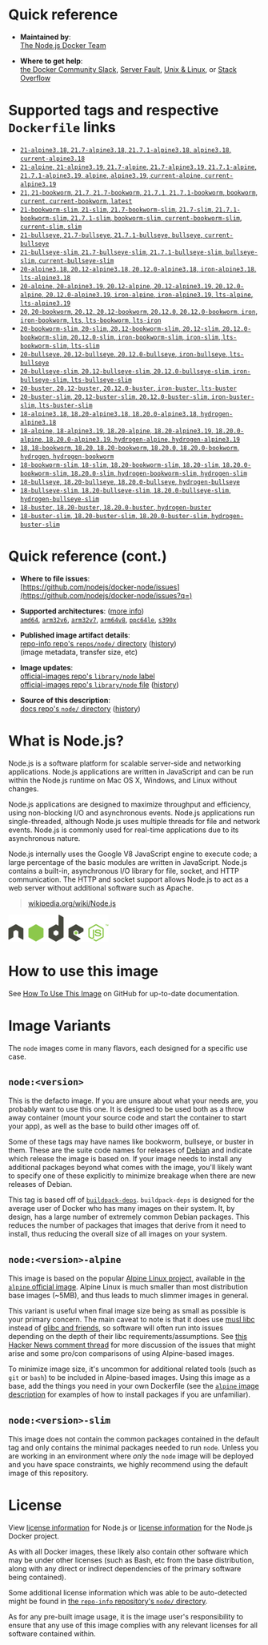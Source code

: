 <!--

********************************************************************************

WARNING:

    DO NOT EDIT "node/README.md"

    IT IS AUTO-GENERATED

    (from the other files in "node/" combined with a set of templates)

********************************************************************************

-->

# Quick reference

-	**Maintained by**:  
	[The Node.js Docker Team](https://github.com/nodejs/docker-node)

-	**Where to get help**:  
	[the Docker Community Slack](https://dockr.ly/comm-slack), [Server Fault](https://serverfault.com/help/on-topic), [Unix & Linux](https://unix.stackexchange.com/help/on-topic), or [Stack Overflow](https://stackoverflow.com/help/on-topic)

# Supported tags and respective `Dockerfile` links

-	[`21-alpine3.18`, `21.7-alpine3.18`, `21.7.1-alpine3.18`, `alpine3.18`, `current-alpine3.18`](https://github.com/nodejs/docker-node/blob/d202cbe029887b12805d00fa76ca4b11950bffc6/21/alpine3.18/Dockerfile)
-	[`21-alpine`, `21-alpine3.19`, `21.7-alpine`, `21.7-alpine3.19`, `21.7.1-alpine`, `21.7.1-alpine3.19`, `alpine`, `alpine3.19`, `current-alpine`, `current-alpine3.19`](https://github.com/nodejs/docker-node/blob/d202cbe029887b12805d00fa76ca4b11950bffc6/21/alpine3.19/Dockerfile)
-	[`21`, `21-bookworm`, `21.7`, `21.7-bookworm`, `21.7.1`, `21.7.1-bookworm`, `bookworm`, `current`, `current-bookworm`, `latest`](https://github.com/nodejs/docker-node/blob/d202cbe029887b12805d00fa76ca4b11950bffc6/21/bookworm/Dockerfile)
-	[`21-bookworm-slim`, `21-slim`, `21.7-bookworm-slim`, `21.7-slim`, `21.7.1-bookworm-slim`, `21.7.1-slim`, `bookworm-slim`, `current-bookworm-slim`, `current-slim`, `slim`](https://github.com/nodejs/docker-node/blob/d202cbe029887b12805d00fa76ca4b11950bffc6/21/bookworm-slim/Dockerfile)
-	[`21-bullseye`, `21.7-bullseye`, `21.7.1-bullseye`, `bullseye`, `current-bullseye`](https://github.com/nodejs/docker-node/blob/d202cbe029887b12805d00fa76ca4b11950bffc6/21/bullseye/Dockerfile)
-	[`21-bullseye-slim`, `21.7-bullseye-slim`, `21.7.1-bullseye-slim`, `bullseye-slim`, `current-bullseye-slim`](https://github.com/nodejs/docker-node/blob/d202cbe029887b12805d00fa76ca4b11950bffc6/21/bullseye-slim/Dockerfile)
-	[`20-alpine3.18`, `20.12-alpine3.18`, `20.12.0-alpine3.18`, `iron-alpine3.18`, `lts-alpine3.18`](https://github.com/nodejs/docker-node/blob/227ac8bec7be994e70b17097f32da90802d80942/20/alpine3.18/Dockerfile)
-	[`20-alpine`, `20-alpine3.19`, `20.12-alpine`, `20.12-alpine3.19`, `20.12.0-alpine`, `20.12.0-alpine3.19`, `iron-alpine`, `iron-alpine3.19`, `lts-alpine`, `lts-alpine3.19`](https://github.com/nodejs/docker-node/blob/227ac8bec7be994e70b17097f32da90802d80942/20/alpine3.19/Dockerfile)
-	[`20`, `20-bookworm`, `20.12`, `20.12-bookworm`, `20.12.0`, `20.12.0-bookworm`, `iron`, `iron-bookworm`, `lts`, `lts-bookworm`, `lts-iron`](https://github.com/nodejs/docker-node/blob/227ac8bec7be994e70b17097f32da90802d80942/20/bookworm/Dockerfile)
-	[`20-bookworm-slim`, `20-slim`, `20.12-bookworm-slim`, `20.12-slim`, `20.12.0-bookworm-slim`, `20.12.0-slim`, `iron-bookworm-slim`, `iron-slim`, `lts-bookworm-slim`, `lts-slim`](https://github.com/nodejs/docker-node/blob/227ac8bec7be994e70b17097f32da90802d80942/20/bookworm-slim/Dockerfile)
-	[`20-bullseye`, `20.12-bullseye`, `20.12.0-bullseye`, `iron-bullseye`, `lts-bullseye`](https://github.com/nodejs/docker-node/blob/227ac8bec7be994e70b17097f32da90802d80942/20/bullseye/Dockerfile)
-	[`20-bullseye-slim`, `20.12-bullseye-slim`, `20.12.0-bullseye-slim`, `iron-bullseye-slim`, `lts-bullseye-slim`](https://github.com/nodejs/docker-node/blob/227ac8bec7be994e70b17097f32da90802d80942/20/bullseye-slim/Dockerfile)
-	[`20-buster`, `20.12-buster`, `20.12.0-buster`, `iron-buster`, `lts-buster`](https://github.com/nodejs/docker-node/blob/227ac8bec7be994e70b17097f32da90802d80942/20/buster/Dockerfile)
-	[`20-buster-slim`, `20.12-buster-slim`, `20.12.0-buster-slim`, `iron-buster-slim`, `lts-buster-slim`](https://github.com/nodejs/docker-node/blob/227ac8bec7be994e70b17097f32da90802d80942/20/buster-slim/Dockerfile)
-	[`18-alpine3.18`, `18.20-alpine3.18`, `18.20.0-alpine3.18`, `hydrogen-alpine3.18`](https://github.com/nodejs/docker-node/blob/227ac8bec7be994e70b17097f32da90802d80942/18/alpine3.18/Dockerfile)
-	[`18-alpine`, `18-alpine3.19`, `18.20-alpine`, `18.20-alpine3.19`, `18.20.0-alpine`, `18.20.0-alpine3.19`, `hydrogen-alpine`, `hydrogen-alpine3.19`](https://github.com/nodejs/docker-node/blob/227ac8bec7be994e70b17097f32da90802d80942/18/alpine3.19/Dockerfile)
-	[`18`, `18-bookworm`, `18.20`, `18.20-bookworm`, `18.20.0`, `18.20.0-bookworm`, `hydrogen`, `hydrogen-bookworm`](https://github.com/nodejs/docker-node/blob/227ac8bec7be994e70b17097f32da90802d80942/18/bookworm/Dockerfile)
-	[`18-bookworm-slim`, `18-slim`, `18.20-bookworm-slim`, `18.20-slim`, `18.20.0-bookworm-slim`, `18.20.0-slim`, `hydrogen-bookworm-slim`, `hydrogen-slim`](https://github.com/nodejs/docker-node/blob/227ac8bec7be994e70b17097f32da90802d80942/18/bookworm-slim/Dockerfile)
-	[`18-bullseye`, `18.20-bullseye`, `18.20.0-bullseye`, `hydrogen-bullseye`](https://github.com/nodejs/docker-node/blob/227ac8bec7be994e70b17097f32da90802d80942/18/bullseye/Dockerfile)
-	[`18-bullseye-slim`, `18.20-bullseye-slim`, `18.20.0-bullseye-slim`, `hydrogen-bullseye-slim`](https://github.com/nodejs/docker-node/blob/227ac8bec7be994e70b17097f32da90802d80942/18/bullseye-slim/Dockerfile)
-	[`18-buster`, `18.20-buster`, `18.20.0-buster`, `hydrogen-buster`](https://github.com/nodejs/docker-node/blob/227ac8bec7be994e70b17097f32da90802d80942/18/buster/Dockerfile)
-	[`18-buster-slim`, `18.20-buster-slim`, `18.20.0-buster-slim`, `hydrogen-buster-slim`](https://github.com/nodejs/docker-node/blob/227ac8bec7be994e70b17097f32da90802d80942/18/buster-slim/Dockerfile)

# Quick reference (cont.)

-	**Where to file issues**:  
	[https://github.com/nodejs/docker-node/issues](https://github.com/nodejs/docker-node/issues?q=)

-	**Supported architectures**: ([more info](https://github.com/docker-library/official-images#architectures-other-than-amd64))  
	[`amd64`](https://hub.docker.com/r/amd64/node/), [`arm32v6`](https://hub.docker.com/r/arm32v6/node/), [`arm32v7`](https://hub.docker.com/r/arm32v7/node/), [`arm64v8`](https://hub.docker.com/r/arm64v8/node/), [`ppc64le`](https://hub.docker.com/r/ppc64le/node/), [`s390x`](https://hub.docker.com/r/s390x/node/)

-	**Published image artifact details**:  
	[repo-info repo's `repos/node/` directory](https://github.com/docker-library/repo-info/blob/master/repos/node) ([history](https://github.com/docker-library/repo-info/commits/master/repos/node))  
	(image metadata, transfer size, etc)

-	**Image updates**:  
	[official-images repo's `library/node` label](https://github.com/docker-library/official-images/issues?q=label%3Alibrary%2Fnode)  
	[official-images repo's `library/node` file](https://github.com/docker-library/official-images/blob/master/library/node) ([history](https://github.com/docker-library/official-images/commits/master/library/node))

-	**Source of this description**:  
	[docs repo's `node/` directory](https://github.com/docker-library/docs/tree/master/node) ([history](https://github.com/docker-library/docs/commits/master/node))

# What is Node.js?

Node.js is a software platform for scalable server-side and networking applications. Node.js applications are written in JavaScript and can be run within the Node.js runtime on Mac OS X, Windows, and Linux without changes.

Node.js applications are designed to maximize throughput and efficiency, using non-blocking I/O and asynchronous events. Node.js applications run single-threaded, although Node.js uses multiple threads for file and network events. Node.js is commonly used for real-time applications due to its asynchronous nature.

Node.js internally uses the Google V8 JavaScript engine to execute code; a large percentage of the basic modules are written in JavaScript. Node.js contains a built-in, asynchronous I/O library for file, socket, and HTTP communication. The HTTP and socket support allows Node.js to act as a web server without additional software such as Apache.

> [wikipedia.org/wiki/Node.js](https://en.wikipedia.org/wiki/Node.js)

![logo](https://raw.githubusercontent.com/docker-library/docs/01c12653951b2fe592c1f93a13b4e289ada0e3a1/node/logo.png)

# How to use this image

See [How To Use This Image](https://github.com/nodejs/docker-node/blob/master/README.md#how-to-use-this-image) on GitHub for up-to-date documentation.

# Image Variants

The `node` images come in many flavors, each designed for a specific use case.

## `node:<version>`

This is the defacto image. If you are unsure about what your needs are, you probably want to use this one. It is designed to be used both as a throw away container (mount your source code and start the container to start your app), as well as the base to build other images off of.

Some of these tags may have names like bookworm, bullseye, or buster in them. These are the suite code names for releases of [Debian](https://wiki.debian.org/DebianReleases) and indicate which release the image is based on. If your image needs to install any additional packages beyond what comes with the image, you'll likely want to specify one of these explicitly to minimize breakage when there are new releases of Debian.

This tag is based off of [`buildpack-deps`](https://hub.docker.com/_/buildpack-deps/). `buildpack-deps` is designed for the average user of Docker who has many images on their system. It, by design, has a large number of extremely common Debian packages. This reduces the number of packages that images that derive from it need to install, thus reducing the overall size of all images on your system.

## `node:<version>-alpine`

This image is based on the popular [Alpine Linux project](https://alpinelinux.org), available in [the `alpine` official image](https://hub.docker.com/_/alpine). Alpine Linux is much smaller than most distribution base images (~5MB), and thus leads to much slimmer images in general.

This variant is useful when final image size being as small as possible is your primary concern. The main caveat to note is that it does use [musl libc](https://musl.libc.org) instead of [glibc and friends](https://www.etalabs.net/compare_libcs.html), so software will often run into issues depending on the depth of their libc requirements/assumptions. See [this Hacker News comment thread](https://news.ycombinator.com/item?id=10782897) for more discussion of the issues that might arise and some pro/con comparisons of using Alpine-based images.

To minimize image size, it's uncommon for additional related tools (such as `git` or `bash`) to be included in Alpine-based images. Using this image as a base, add the things you need in your own Dockerfile (see the [`alpine` image description](https://hub.docker.com/_/alpine/) for examples of how to install packages if you are unfamiliar).

## `node:<version>-slim`

This image does not contain the common packages contained in the default tag and only contains the minimal packages needed to run `node`. Unless you are working in an environment where *only* the `node` image will be deployed and you have space constraints, we highly recommend using the default image of this repository.

# License

View [license information](https://github.com/nodejs/node/blob/master/LICENSE) for Node.js or [license information](https://github.com/nodejs/docker-node/blob/master/LICENSE) for the Node.js Docker project.

As with all Docker images, these likely also contain other software which may be under other licenses (such as Bash, etc from the base distribution, along with any direct or indirect dependencies of the primary software being contained).

Some additional license information which was able to be auto-detected might be found in [the `repo-info` repository's `node/` directory](https://github.com/docker-library/repo-info/tree/master/repos/node).

As for any pre-built image usage, it is the image user's responsibility to ensure that any use of this image complies with any relevant licenses for all software contained within.
